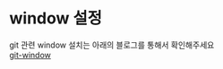 window 설정 
=

git 관련 window 설치는 아래의 블로그를 통해서 확인해주세요  
[git-window](https://wonderbout.tistory.com/64)  

